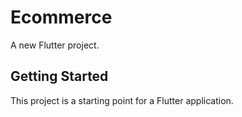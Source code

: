 # Ecommerce

A new Flutter project.

## Getting Started

This project is a starting point for a Flutter application.


